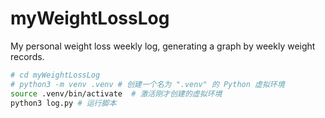 # myWeightLossLog
My personal weight loss weekly log, generating a graph by weekly weight records.

```bash
# cd myWeightLossLog
# python3 -m venv .venv # 创建一个名为 ".venv" 的 Python 虚拟环境
source .venv/bin/activate  # 激活刚才创建的虚拟环境
python3 log.py # 运行脚本
```